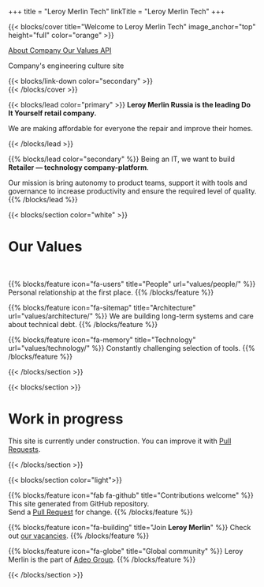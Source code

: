 +++
title = "Leroy Merlin Tech"
linkTitle = "Leroy Merlin Tech"
+++

{{< blocks/cover title="Welcome to Leroy Merlin Tech" image_anchor="top" height="full" color="orange" >}}
<div class="mx-auto">
	<a class="btn btn-lg btn-secondary mr-3 mb-4" href="about/">
		<i class="fas fa-caret-square-up mr-2 "></i> About Company
	</a>
	<a class="btn btn-lg btn-warning mr-3 mb-4" href="values/">
		Our Values 
	</a>
	<a class="btn btn-lg btn-info mr-3 mb-4" href="api/">
		<i class="fas fa-location-arrow mr-2 "></i> API
	</a>
	<p class="lead" id="main-subtitle">Company's engineering culture site</p>
	{{< blocks/link-down color="secondary" >}}
	
</div>
{{< /blocks/cover >}}

{{< blocks/lead color="primary" >}}
**Leroy Merlin Russia is the leading Do It Yourself retail company.**

We are making affordable for everyone the repair and improve their homes.

{{< /blocks/lead >}}

{{% blocks/lead color="secondary" %}}
Being an IT, we want to build **Retailer — technology company-platform**.

Our mission is bring autonomy to product teams, support it with tools and governance to increase productivity and ensure the required level of quality.
{{% /blocks/lead %}}

{{< blocks/section color="white" >}}

<div class="col-12">
<h1 class="text-center">Our Values</h1><br />
</div>

{{% blocks/feature icon="fa-users" title="People" url="values/people/" %}}
Personal relationship at the first place.
{{% /blocks/feature %}}

{{% blocks/feature icon="fa-sitemap" title="Architecture" url="values/architecture/" %}}
We are building long-term systems and care about technical debt.
{{% /blocks/feature %}}

{{% blocks/feature icon="fa-memory" title="Technology" url="values/technology/" %}}
Сonstantly challenging selection of tools.
{{% /blocks/feature %}}

{{< /blocks/section >}}


{{< blocks/section >}}
<div class="col">
<h1 class="text-center">Work in progress</h1>
<div class="text-center">This site is currently under construction. You can improve it with <a href="https://github.com/adeo/lmru--technology/pulls">Pull Requests</a>.</div>
</div>

{{< /blocks/section >}}



{{< blocks/section color="light">}}

{{% blocks/feature icon="fab fa-github" title="Contributions welcome" %}}
This site generated from GitHub repository. <br /> Send a [Pull Request](https://github.com/adeo/lmru--technology/pulls) for change.
{{% /blocks/feature %}}


{{% blocks/feature icon="fa-building" title="Join **Leroy Merlin**" %}}
Check out [our vacancies](https://hh.ru/search/vacancy?text=%D0%9B%D0%B5%D1%80%D1%83%D0%B0%20%D0%9C%D0%B5%D1%80%D0%BB%D0%B5%D0%BD&search_field=company_name&specialization=1).
{{% /blocks/feature %}}

{{% blocks/feature icon="fa-globe" title="Global community" %}}
Leroy Merlin is the part of [Adeo Group](https://www.adeo.com/).
{{% /blocks/feature %}}

{{< /blocks/section >}}
